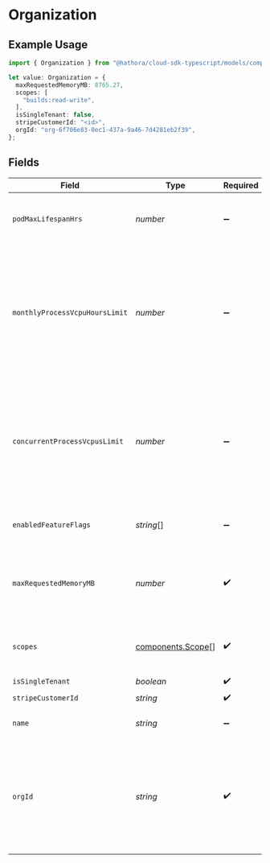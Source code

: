 # Organization

## Example Usage

```typescript
import { Organization } from "@hathora/cloud-sdk-typescript/models/components";

let value: Organization = {
  maxRequestedMemoryMB: 8765.27,
  scopes: [
    "builds:read-write",
  ],
  isSingleTenant: false,
  stripeCustomerId: "<id>",
  orgId: "org-6f706e83-0ec1-437a-9a46-7d4281eb2f39",
};
```

## Fields

| Field                                                                                                                             | Type                                                                                                                              | Required                                                                                                                          | Description                                                                                                                       | Example                                                                                                                           |
| --------------------------------------------------------------------------------------------------------------------------------- | --------------------------------------------------------------------------------------------------------------------------------- | --------------------------------------------------------------------------------------------------------------------------------- | --------------------------------------------------------------------------------------------------------------------------------- | --------------------------------------------------------------------------------------------------------------------------------- |
| `podMaxLifespanHrs`                                                                                                               | *number*                                                                                                                          | :heavy_minus_sign:                                                                                                                | The maximum lifespan in hours of a pod.                                                                                           |                                                                                                                                   |
| `monthlyProcessVcpuHoursLimit`                                                                                                    | *number*                                                                                                                          | :heavy_minus_sign:                                                                                                                | The maximum number of monthly process vcpu hours that can be run by the organization<br/>If undefined, the organization has no limit. |                                                                                                                                   |
| `concurrentProcessVcpusLimit`                                                                                                     | *number*                                                                                                                          | :heavy_minus_sign:                                                                                                                | The maximum number of concurrent processes that can be run by the organization<br/>If undefined, the organization has no limit.   |                                                                                                                                   |
| `enabledFeatureFlags`                                                                                                             | *string*[]                                                                                                                        | :heavy_minus_sign:                                                                                                                | The features enabled for this org and user.                                                                                       |                                                                                                                                   |
| `maxRequestedMemoryMB`                                                                                                            | *number*                                                                                                                          | :heavy_check_mark:                                                                                                                | The maximum memory in MB that can be used by any process in this org.                                                             |                                                                                                                                   |
| `scopes`                                                                                                                          | [components.Scope](../../models/components/scope.md)[]                                                                            | :heavy_check_mark:                                                                                                                | The scopes the user who loaded this has on this org.                                                                              |                                                                                                                                   |
| `isSingleTenant`                                                                                                                  | *boolean*                                                                                                                         | :heavy_check_mark:                                                                                                                | N/A                                                                                                                               |                                                                                                                                   |
| `stripeCustomerId`                                                                                                                | *string*                                                                                                                          | :heavy_check_mark:                                                                                                                | N/A                                                                                                                               |                                                                                                                                   |
| `name`                                                                                                                            | *string*                                                                                                                          | :heavy_minus_sign:                                                                                                                | The name of an organization.                                                                                                      |                                                                                                                                   |
| `orgId`                                                                                                                           | *string*                                                                                                                          | :heavy_check_mark:                                                                                                                | System generated unique identifier for an organization. Not guaranteed to have a specific format.                                 | org-6f706e83-0ec1-437a-9a46-7d4281eb2f39                                                                                          |